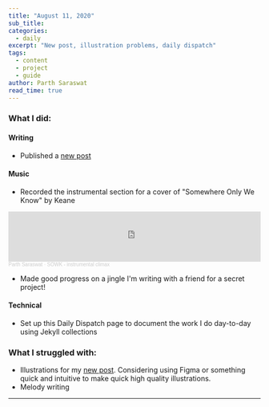 ```yaml
---
title: "August 11, 2020"
sub_title: 
categories:
  - daily
excerpt: "New post, illustration problems, daily dispatch"
tags:
  - content
  - project
  - guide
author: Parth Saraswat
read_time: true
---
```


### What I did:

#### Writing
- Published a [new post](https://parthsaraswat.github.io/general/2020/08/11/what-do-i-do.html)

#### Music
- Recorded the instrumental section for a cover of "Somewhere Only We Know" by Keane
<iframe width="100%" height="100" scrolling="no" frameborder="no" allow="autoplay" src="https://w.soundcloud.com/player/?url=https%3A//api.soundcloud.com/tracks/874247389&color=%23ff5500&auto_play=false&hide_related=false&show_comments=true&show_user=true&show_reposts=false&show_teaser=true&visual=true"></iframe><div style="font-size: 10px; color: #cccccc;line-break: anywhere;word-break: normal;overflow: hidden;white-space: nowrap;text-overflow: ellipsis; font-family: Interstate,Lucida Grande,Lucida Sans Unicode,Lucida Sans,Garuda,Verdana,Tahoma,sans-serif;font-weight: 100;"><a href="https://soundcloud.com/parth-saraswat" title="Parth Saraswat" target="_blank" style="color: #cccccc; text-decoration: none;">Parth Saraswat</a> · <a href="https://soundcloud.com/parth-saraswat/sowk-instrumental-climax" title="SOWK - instrumental climax" target="_blank" style="color: #cccccc; text-decoration: none;">SOWK - instrumental climax</a></div>

- Made good progress on a jingle I'm writing with a friend for a secret project!

#### Technical
- Set up this Daily Dispatch page to document the work I do day-to-day using Jekyll collections 

### What I struggled with:
- Illustrations for my [new post](https://parthsaraswat.github.io/general/2020/08/11/what-do-i-do.html). Considering using Figma or something quick and intuitive to make quick high quality illustrations.
- Melody writing 

---

